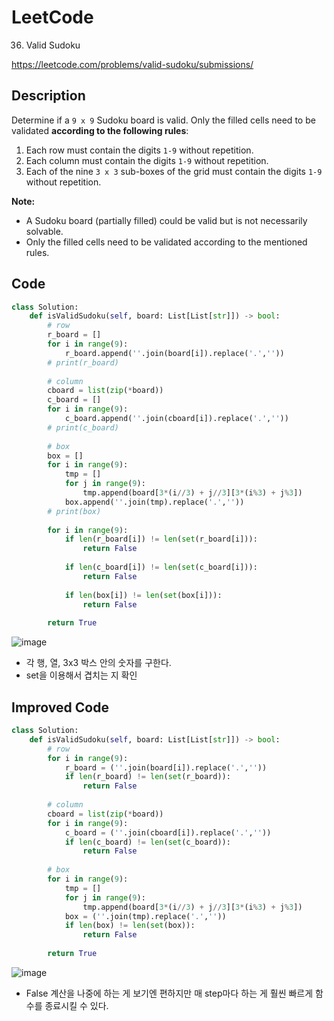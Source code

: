 # LeetCode

36. Valid Sudoku

https://leetcode.com/problems/valid-sudoku/submissions/

## Description

Determine if a `9 x 9` Sudoku board is valid. Only the filled cells need to be validated **according to the following rules**:

1. Each row must contain the digits `1-9` without repetition.
2. Each column must contain the digits `1-9` without repetition.
3. Each of the nine `3 x 3` sub-boxes of the grid must contain the digits `1-9` without repetition.

**Note:**

- A Sudoku board (partially filled) could be valid but is not necessarily solvable.
- Only the filled cells need to be validated according to the mentioned rules.



## Code

```python
class Solution:
    def isValidSudoku(self, board: List[List[str]]) -> bool:
        # row
        r_board = []
        for i in range(9):
            r_board.append(''.join(board[i]).replace('.',''))
        # print(r_board)
        
        # column
        cboard = list(zip(*board))
        c_board = []
        for i in range(9):
            c_board.append(''.join(cboard[i]).replace('.',''))
        # print(c_board)
        
        # box
        box = []
        for i in range(9):
            tmp = []
            for j in range(9):
                tmp.append(board[3*(i//3) + j//3][3*(i%3) + j%3])
            box.append(''.join(tmp).replace('.',''))
        # print(box)
        
        for i in range(9):
            if len(r_board[i]) != len(set(r_board[i])):
                return False
            
            if len(c_board[i]) != len(set(c_board[i])):
                return False
            
            if len(box[i]) != len(set(box[i])):
                return False
            
        return True
```

![image](https://user-images.githubusercontent.com/77447841/108459786-b3259400-72ba-11eb-86b6-99a6e563a95b.png)

- 각 행, 열, 3x3 박스 안의 숫자를 구한다.
- set을 이용해서 겹치는 지 확인



## Improved Code

```python
class Solution:
    def isValidSudoku(self, board: List[List[str]]) -> bool:
        # row
        for i in range(9):
            r_board = (''.join(board[i]).replace('.',''))
            if len(r_board) != len(set(r_board)):
                return False
        
        # column
        cboard = list(zip(*board))
        for i in range(9):
            c_board = (''.join(cboard[i]).replace('.',''))
            if len(c_board) != len(set(c_board)):
                return False    
        
        # box
        for i in range(9):
            tmp = []
            for j in range(9):
                tmp.append(board[3*(i//3) + j//3][3*(i%3) + j%3])
            box = (''.join(tmp).replace('.',''))
            if len(box) != len(set(box)):
                return False
            
        return True
```

![image](https://user-images.githubusercontent.com/77447841/108462096-54164e00-72bf-11eb-9d90-ba50da2c9569.png)

- False 계산을 나중에 하는 게 보기엔 편하지만 매 step마다 하는 게 훨씬 빠르게 함수를 종료시킬 수 있다.

